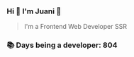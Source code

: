 ### Hi 👋 I&#39;m Juani 🦁

> I&#39;m a Frontend Web Developer SSR

### 📚 Days being a developer: 804

